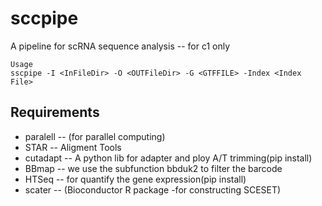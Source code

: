 # sccpipe
A pipeline for scRNA sequence analysis -- for c1 only 

```
Usage
sscpipe -I <InFileDir> -O <OUTFileDir> -G <GTFFILE> -Index <Index File>
```
## Requirements
* paralell -- (for parallel computing)
* STAR     -- Aligment Tools 
* cutadapt -- A python lib for adapter and ploy A/T trimming(pip install)
* BBmap    -- we use the subfunction bbduk2 to filter the barcode
* HTSeq    -- for quantify the gene expression(pip install)
* scater   -- (Bioconductor R package -for constructing SCESET)

